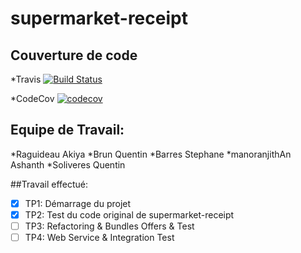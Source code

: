 # supermarket-receipt

## Couverture de code
*Travis 
[![Build Status](https://travis-ci.org/CloudStrife1995/supermarket-receipt.svg?branch=master)](https://travis-ci.org/CloudStrife1995/supermarket-receipt)

*CodeCov
[![codecov](https://codecov.io/gh/CloudStrife1995/supermarket-receipt/branch/master/graph/badge.svg)](https://codecov.io/gh/CloudStrife1995/supermarket-receipt)

## Equipe de Travail:
*Raguideau Akiya
*Brun Quentin
*Barres Stephane
*manoranjithAn Ashanth
*Soliveres Quentin

##Travail effectué:
-[x] TP1: Démarrage du projet
-[x] TP2: Test du code original de supermarket-receipt
-[ ] TP3: Refactoring & Bundles Offers & Test 
-[ ] TP4: Web Service & Integration Test
